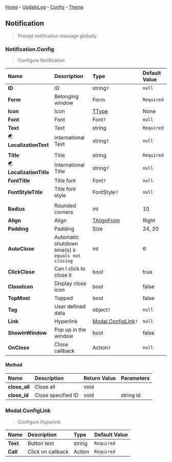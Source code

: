 ﻿[Home](../Home.md)・[UpdateLog](../UpdateLog.md)・[Config](../Config.md)・[Theme](../Theme.md)

## Notification

> Prompt notification message globally.

### Notification.Config

> Configure Notification

Name | Description | Type | Default Value |
:--|:--|:--|:--|
**ID** | ID | string`?` | `null` |
**Form** | Belonging window | Form | `Required` |
**Icon** | Icon | [TType](Enum.md#ttype) | None |
**Font** | Font | Font`?` | `null` |
**Text** | Text | string | `Required` |
🌏 **LocalizationText** | International Text | string`?` | `null` |
|||||
**Title** | Title | string | `Required` |
🌏 **LocalizationTitle** | International Title | string`?` | `null` |
**FontTitle** | Title font | Font`?` | `null` |
**FontStyleTitle** | Title font style | FontStyle`?` | `null` |
|||||
**Radius** | Rounded corners | int | 10 |
**Align** | Align | [TAlignFrom](Enum.md#talignfrom) | Right |
**Padding** | Padding | Size | 24, 20 |
**AutoClose** | Automatic shutdown time(s) `0 equals not closing` | int | 6 |
**ClickClose** | Can I click to close it | bool | true |
**CloseIcon** | Display close icon | bool | false |
**TopMost** | Topped | bool | false |
**Tag** | User defined data | object`?` | `null` |
**Link** | Hyperlink | [Modal.ConfigLink](#modal.configlink)`?` | `null` |
**ShowInWindow** | Pop up in the window | bool | false |
**OnClose** | Close callback | Action`?` | `null` |

#### Method

Name | Description | Return Value | Parameters |
:--|:--|:--|:--|
**close_all** | Close all | void | |
**close_id** | Close specified ID | void | string id |

### Modal.ConfigLink

> Configure Hyperlink

Name | Description | Type | Default Value |
:--|:--|:--|:--|
**Text** | Button text | string | `Required` |
**Call** | Click on callback | Action | `Required` |